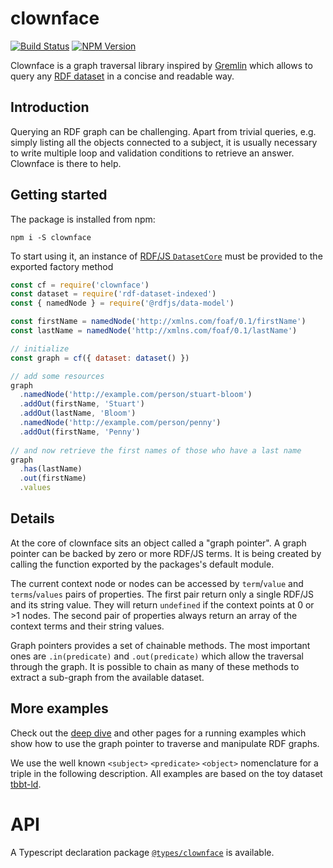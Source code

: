 # clownface

[![Build Status](https://travis-ci.org/rdf-ext/clownface.svg?branch=master)](https://travis-ci.org/rdf-ext/clownface)
[![NPM Version](https://img.shields.io/npm/v/clownface.svg?style=flat)](https://npm.im/clownface)

Clownface is a graph traversal library inspired by [Gremlin](http://tinkerpop.apache.org/)
which allows to query any [RDF dataset](https://rdf.js.org/dataset-spec/) in a concise and readable way.

##  Introduction

Querying an RDF graph can be challenging. Apart from trivial queries, e.g. simply listing all the
objects connected to a subject, it is usually necessary to write multiple loop and validation
conditions to retrieve an answer. Clownface is there to help.

## Getting started

The package is installed from npm:

```
npm i -S clownface
```

To start using it, an instance of [RDF/JS `DatasetCore`](https://rdf.js.org/dataset-spec/#datasetcore-interface) must be
provided to the exported factory method

<run-kit>

```js
const cf = require('clownface')
const dataset = require('rdf-dataset-indexed')
const { namedNode } = require('@rdfjs/data-model')

const firstName = namedNode('http://xmlns.com/foaf/0.1/firstName')
const lastName = namedNode('http://xmlns.com/foaf/0.1/lastName')

// initialize
const graph = cf({ dataset: dataset() })

// add some resources 
graph
  .namedNode('http://example.com/person/stuart-bloom')
  .addOut(firstName, 'Stuart')
  .addOut(lastName, 'Bloom')
  .namedNode('http://example.com/person/penny')
  .addOut(firstName, 'Penny')
  
// and now retrieve the first names of those who have a last name
graph
  .has(lastName)
  .out(firstName)
  .values
```

</run-kit>

## Details

At the core of clownface sits an object called a "graph pointer". A graph pointer can be backed by zero or more RDF/JS terms. It is being created by calling the function exported by the packages's default module.

The current context node or nodes can be accessed by `term`/`value` and `terms`/`values` pairs of properties. The first pair return only a single RDF/JS and its string value. They will return `undefined` if the context points at 0 or >1 nodes. The second pair of properties always return an array of the context terms and their string values.

Graph pointers provides a set of chainable methods. The most important ones are `.in(predicate)` and `.out(predicate)` which allow the traversal through the graph. It is possible to chain as many of these methods to extract a sub-graph from the available dataset.

## More examples

Check out the [deep dive](deep-dive.md) and other pages for a running examples which show how to use the graph pointer to traverse and manipulate RDF graphs.

We use the well known `<subject>` `<predicate>` `<object>` nomenclature for a triple in the following description. All examples are based on the toy dataset [tbbt-ld][tbbt].

[tbbt]: https://github.com/zazuko/tbbt-ld

# API

A Typescript declaration package [`@types/clownface`](https://npm.im/@types/clownface) is available.
